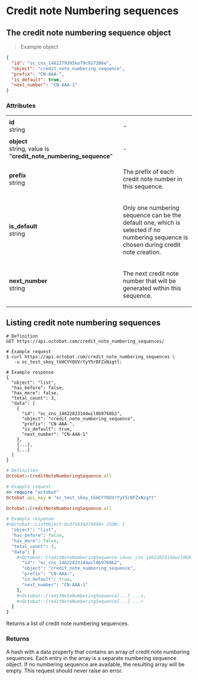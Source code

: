 # Credit note Numbering sequences
## The credit note numbering sequence object

> Example object

```json
{
  "id": "oc_cns_1462279395ko79c927206e",
  "object": "credit_note_numbering_sequence",
  "prefix": "CN-AAA-",
  "is_default": true,
  "next_number": "CN-AAA-1"
}
```

### Attributes
<table>
  <tbody>
    <tr class="first-row">
      <td class="attribute"><strong>id</strong><br/><span class="details">string</span></td>
      <td><p>-</p></td>
    </tr>
    <tr>
      <td class="attribute"><strong>object</strong><br/><span class="details">string, value is "<strong>credit_note_numbering_sequence</strong>"</span></td>
      <td><p>-</p></td>
    </tr>
    <tr>
      <td class="attribute"><strong>prefix</strong><br/><span class="details">string</span></td>
      <td><p>The prefix of each credit note number in this sequence.</p></td>
    </tr>
    <tr>
      <td class="attribute"><strong>is_default</strong><br/><span class="details">string</span></td>
      <td><p>Only one numbering sequence can be the default one, which is selected if no numbering sequence is chosen during credit note creation.</p></td>
    </tr>
    <tr>
      <td class="attribute"><strong>next_number</strong><br/><span class="details">string</span></td>
      <td><p>The next credit note number that will be generated within this sequence.</p></td>
    </tr>
  </tbody>
</table>


## Listing credit note numbering sequences

```shell
# Definition
GET https://api.octobat.com/credit_note_numbering_sequences/

# Example request
$ curl https://api.octobat.com/credit_note_numbering_sequences \
   -u oc_test_skey_tkHCYYOUVrYyY5rBFZxNzgtt:

# Example response
{
  "object": "list",
  "has_before": false,
  "has_more": false,
  "total_count": 3,
  "data": [
    {
      "id": "oc_cns_14622823144wil0b9768b2",
      "object": "credit_note_numbering_sequence",
      "prefix": "CN-AAA-",
      "is_default": true,
      "next_number": "CN-AAA-1"
    },
    {...},
    {...}
  ]
}
```

```ruby
# Definition
Octobat::CreditNoteNumberingSequence.all

# Example request
>> require "octobat"
Octobat.api_key = "oc_test_skey_tkHCYYOUVrYyY5rBFZxNzgtt"

Octobat::CreditNoteNumberingSequence.all

# Example response
#<Octobat::ListObject:0x3fe634d74498> JSON: {
  "object": "list",
  "has_before": false,
  "has_more": false,
  "total_count": 3,
  "data": [
    #<Octobat::CreditNoteNumberingSequence id=oc_cns_14622823144wil0b9768b2 0x00000a> JSON: {
      "id": "oc_cns_14622823144wil0b9768b2",
      "object": "credit_note_numbering_sequence",
      "prefix": "CN-AAA-",
      "is_default": true,
      "next_number": "CN-AAA-1"
    },
    #<Octobat::CreditNoteNumberingSequence[...] ...>,
    #<Octobat::CreditNoteNumberingSequence[...] ...>
  ]
}
```

Returns a list of credit note numbering sequences.

### Returns
A hash with a data property that contains an array of credit note numbering sequences. Each entry in the array is a separate numbering sequence object. If no numbering sequence are available, the resulting array will be empty. This request should never raise an error.
